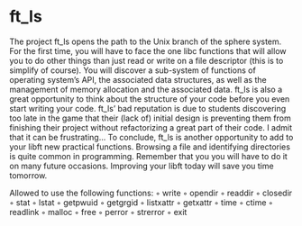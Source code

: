 # ft_ls

The project ft_ls opens the path to the Unix branch of the sphere system. For the first
time, you will have to face the one libc functions that will allow you to do other things
than just read or write on a file descriptor (this is to simplify of course). You will discover
a sub-system of functions of operating system’s API, the associated data structures, as
well as the management of memory allocation and the associated data.
ft_ls is also a great opportunity to think about the structure of your code before you
even start writing your code. ft_ls’ bad reputation is due to students discovering too
late in the game that their (lack of) initial design is preventing them from finishing their
project without refactorizing a great part of their code. I admit that it can be frustrating...
To conclude, ft_ls is another opportunity to add to your libft new practical functions.
Browsing a file and identifying directories is quite common in programming. Remember
that you you will have to do it on many future occasions. Improving your libft
today will save you time tomorrow.


Allowed to use the following functions:
◦ write
◦ opendir
◦ readdir
◦ closedir
◦ stat
◦ lstat
◦ getpwuid
◦ getgrgid
◦ listxattr
◦ getxattr
◦ time
◦ ctime
◦ readlink
◦ malloc
◦ free
◦ perror
◦ strerror
◦ exit